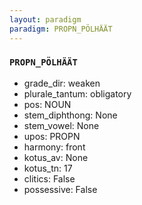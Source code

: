 ```yaml
---
layout: paradigm
paradigm: PROPN_PÖLHÄÄT
---
```

### ` PROPN_PÖLHÄÄT `


* grade_dir: weaken
* plurale_tantum: obligatory
* pos: NOUN
* stem_diphthong: None
* stem_vowel: None
* upos: PROPN
* harmony: front
* kotus_av: None
* kotus_tn: 17
* clitics: False
* possessive: False
